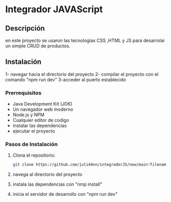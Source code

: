  # Integrador JAVAScript


## Descripción
en este proyecto se usaron las tecnologias CSS ,HTML y JS para desarrolar un simple CRUD de productos.



## Instalación

1- navegar hacia el directorio del proyecto 
2- compilar el proyecto con el comando "npm run dev"
3-acceder al puerto establecido

### Prerrequisitos

- Java Development Kit (JDK)
- Un navegador web moderno
- Node.js y NPM
- Cualquier editor de codigo
- instalar las dependencias
- ejecutar el proyecto

### Pasos de Instalación

1. Clona el repositorio:
   ```bash
   git clone https://github.com/juli44nn/integradorJS/new/main?filename=README.md

2. navega al directorio del proyecto
  
4. instala las dependencias con "nmp install"

5. inicia el servidor de desarrollo con "npm run dev"
